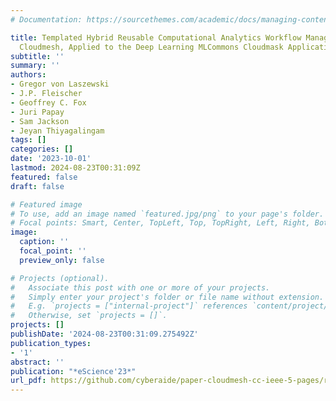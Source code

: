 ```yaml
---
# Documentation: https://sourcethemes.com/academic/docs/managing-content/

title: Templated Hybrid Reusable Computational Analytics Workflow Management with
  Cloudmesh, Applied to the Deep Learning MLCommons Cloudmask Application
subtitle: ''
summary: ''
authors:
- Gregor von Laszewski
- J.P. Fleischer
- Geoffrey C. Fox
- Juri Papay
- Sam Jackson
- Jeyan Thiyagalingam
tags: []
categories: []
date: '2023-10-01'
lastmod: 2024-08-23T00:31:09Z
featured: false
draft: false

# Featured image
# To use, add an image named `featured.jpg/png` to your page's folder.
# Focal points: Smart, Center, TopLeft, Top, TopRight, Left, Right, BottomLeft, Bottom, BottomRight.
image:
  caption: ''
  focal_point: ''
  preview_only: false

# Projects (optional).
#   Associate this post with one or more of your projects.
#   Simply enter your project's folder or file name without extension.
#   E.g. `projects = ["internal-project"]` references `content/project/deep-learning/index.md`.
#   Otherwise, set `projects = []`.
projects: []
publishDate: '2024-08-23T00:31:09.275492Z'
publication_types:
- '1'
abstract: ''
publication: "*eScience'23*"
url_pdf: https://github.com/cyberaide/paper-cloudmesh-cc-ieee-5-pages/raw/main/vonLaszewski-cloudmesh-cc.pdf
---
```

